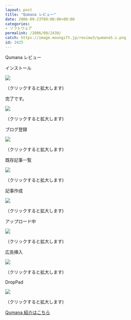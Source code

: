 ```yaml
---
layout: post
title: "Qumana レビュー"
date: 2006-09-23T09:00:00+09:00
categories:
- ソフトウェア
permalink: /2006/09/2438/
catch: https://image.moongift.jp/review3/qumana5.s.png
id: 2425
---
```

Qumana レビュー  
<!--more-->

インストール

  

[![](https://image.moongift.jp/review3/qumana1.s.png)](https://image.moongift.jp/review3/qumana1.png)  
  
（クリックすると拡大します)

  

完了です。

  

[![](https://image.moongift.jp/review3/qumana2.s.png)](https://image.moongift.jp/review3/qumana2.png)  
  
（クリックすると拡大します)

  

ブログ登録

  

[![](https://image.moongift.jp/review3/qumana3.s.png)](https://image.moongift.jp/review3/qumana3.png)  
  
（クリックすると拡大します)

  

既存記事一覧

  

[![](https://image.moongift.jp/review3/qumana4.s.png)](https://image.moongift.jp/review3/qumana4.png)  
  
（クリックすると拡大します)

  

記事作成

  

[![](https://image.moongift.jp/review3/qumana5.s.png)](https://image.moongift.jp/review3/qumana5.png)  
  
（クリックすると拡大します)

  

アップロード中

  

[![](https://image.moongift.jp/review3/qumana6.s.png)](https://image.moongift.jp/review3/qumana6.png)  
  
（クリックすると拡大します)

  

広告挿入

  

[![](https://image.moongift.jp/review3/qumana7.s.png)](https://image.moongift.jp/review3/qumana7.png)  
  
（クリックすると拡大します)

  

DropPad

  

[![](https://image.moongift.jp/review3/qumana8.s.png)](https://image.moongift.jp/review3/qumana8.png)  
  
（クリックすると拡大します)

  

[Qumana 紹介はこちら](http://oss.moongift.jp/intro/i-2437.html)

